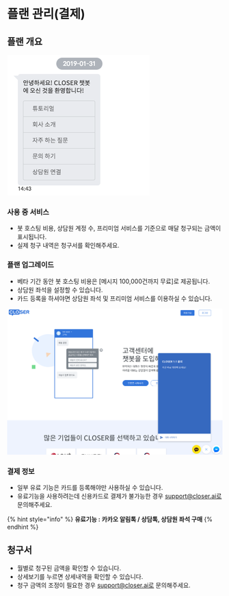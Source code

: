 # 플랜 관리\(결제\)

## 플랜 개요 <a id="plan-overview"></a>

![](../../.gitbook/assets/image%20%2825%29.png)

### 사용 중 서비스 <a id="using-service"></a>

* 봇 호스팅 비용, 상담원 계정 수, 프리미엄 서비스를 기준으로 매달 청구되는 금액이 표시됩니다.
* 실제 청구 내역은 청구서를 확인해주세요.

### 플랜 업그레이드 <a id="upgrade-plan"></a>

* 베타 기간 동안 봇 호스팅 비용은 \[메시지 100,000건까지 무료\]로 제공됩니다.
* 상담원 좌석을 설정할 수 있습니다.
* 카드 등록을 하셔야면 상담원 좌석 및 프리미엄 서비스를 이용하실 수 있습니다.

![](../../.gitbook/assets/image%20%2851%29.png)

### 결제 정보 <a id="payment-info"></a>

* 일부 유료 기능은 카드를 등록해야만 사용하실 수 있습니다.
* 유료기능을 사용하려는데 신용카드로 결제가 불가능한 경우 support@closer.ai로 문의해주세요.

{% hint style="info" %}
**유료기능 : 카카오 알림톡 / 상담톡, 상담원 좌석 구매**
{% endhint %}

## 청구서 <a id="billing"></a>

* 월별로 청구된 금액을 확인할 수 있습니다.
* 상세보기를 누르면 상세내역을 확인할 수 있습니다.
* 청구 금액의 조정이 필요한 경우 support@closer.ai로 문의해주세요.

